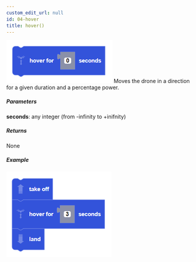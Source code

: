 ```yaml
---
custom_edit_url: null
id: 04-hover
title: hover()
---
```


![hover image](hover.PNG)
Moves the drone in a direction for a given duration and a percentage power.

##### Parameters

**seconds**: any integer (from -infinity to +inifnity)

##### Returns

None

##### Example

![hover example](takeoff_hover_land_example.PNG)

